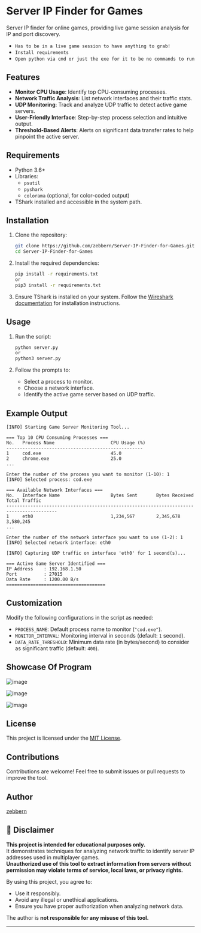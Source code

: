 # Server IP Finder for Games

Server IP finder for online games, providing live game session analysis for IP and port discovery.

- `Has to be in a live game session to have anything to grab!`
- `Install requirements`
- `Open python via cmd or just the exe for it to be no commands to run`

## Features
- **Monitor CPU Usage**: Identify top CPU-consuming processes.
- **Network Traffic Analysis**: List network interfaces and their traffic stats.
- **UDP Monitoring**: Track and analyze UDP traffic to detect active game servers.
- **User-Friendly Interface**: Step-by-step process selection and intuitive output.
- **Threshold-Based Alerts**: Alerts on significant data transfer rates to help pinpoint the active server.


## Requirements
- Python 3.6+
- Libraries:
  - `psutil`
  - `pyshark`
  - `colorama` (optional, for color-coded output)
- TShark installed and accessible in the system path.

## Installation
1. Clone the repository:
   ```bash
   git clone https://github.com/zebbern/Server-IP-Finder-for-Games.git
   cd Server-IP-Finder-for-Games
   ```

2. Install the required dependencies:
   ```bash
   pip install -r requirements.txt
   or
   pip3 install -r requirements.txt
   ```

3. Ensure TShark is installed on your system. Follow the [Wireshark documentation](https://www.wireshark.org/download.html) for installation instructions.

## Usage
1. Run the script:
   ```bash
   python server.py
   or
   python3 server.py
   ```

2. Follow the prompts to:
   - Select a process to monitor.
   - Choose a network interface.
   - Identify the active game server based on UDP traffic.

## Example Output
```
[INFO] Starting Game Server Monitoring Tool...

=== Top 10 CPU Consuming Processes ===
No.   Process Name                     CPU Usage (%)
---------------------------------------------------
1     cod.exe                          45.0
2     chrome.exe                       25.0
...

Enter the number of the process you want to monitor (1-10): 1
[INFO] Selected process: cod.exe

=== Available Network Interfaces ===
No.   Interface Name                   Bytes Sent       Bytes Received       Total Traffic
-----------------------------------------------------------------------------------------
1     eth0                             1,234,567        2,345,678            3,580,245
...

Enter the number of the network interface you want to use (1-2): 1
[INFO] Selected network interface: eth0

[INFO] Capturing UDP traffic on interface 'eth0' for 1 second(s)...

=== Active Game Server Identified ===
IP Address    : 192.168.1.50
Port          : 27015
Data Rate     : 1200.00 B/s
=====================================
```

## Customization
Modify the following configurations in the script as needed:
- `PROCESS_NAME`: Default process name to monitor (`"cod.exe"`).
- `MONITOR_INTERVAL`: Monitoring interval in seconds (default: `1` second).
- `DATA_RATE_THRESHOLD`: Minimum data rate (in bytes/second) to consider as significant traffic (default: `400`).

## Showcase Of Program
![image](https://github.com/user-attachments/assets/3d2fa07d-4285-49f2-81a5-68b0e24ac5e8)

![image](https://github.com/user-attachments/assets/2cc6b4ee-5016-4edf-aab1-4e7f26fc1602)

![image](https://github.com/user-attachments/assets/485e8763-3486-4643-b34d-798794b4ae5a)

## License
This project is licensed under the [MIT License](LICENSE).

## Contributions
Contributions are welcome! Feel free to submit issues or pull requests to improve the tool.

## Author
[zebbern](https://github.com/zebbern)

## 🚨 Disclaimer
**This project is intended for educational purposes only.**  
It demonstrates techniques for analyzing network traffic to identify server IP addresses used in multiplayer games.  
**Unauthorized use of this tool to extract information from servers without permission may violate terms of service, local laws, or privacy rights.**

By using this project, you agree to:
- Use it responsibly.
- Avoid any illegal or unethical applications.
- Ensure you have proper authorization when analyzing network data.

The author is **not responsible for any misuse of this tool.**

---
